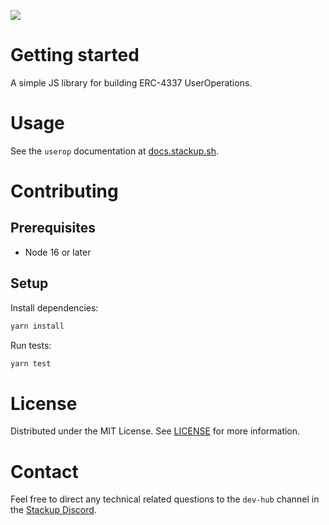 ![](https://i.imgur.com/mR5CsOr.png)

# Getting started

A simple JS library for building ERC-4337 UserOperations.

# Usage

See the `userop` documentation at [docs.stackup.sh](https://docs.stackup.sh/docs/packages/userop/introduction).

# Contributing

## Prerequisites

- Node 16 or later

## Setup

Install dependencies:

```bash
yarn install
```

Run tests:

```bash
yarn test
```

# License

Distributed under the MIT License. See [LICENSE](./LICENSE) for more information.

# Contact

Feel free to direct any technical related questions to the `dev-hub` channel in the [Stackup Discord](https://discord.gg/VTjJGvMNyW).

